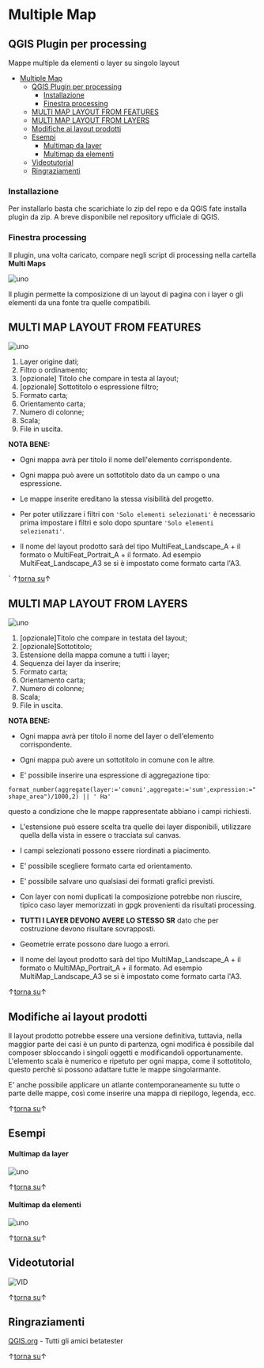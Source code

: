 # Multiple Map
## QGIS Plugin per processing

Mappe multiple da elementi o layer su singolo layout
<!-- TOC -->

- [Multiple Map](#multiple-map)
  - [QGIS Plugin per processing](#qgis-plugin-per-processing)
    - [Installazione](#installazione)
    - [Finestra processing](#finestra-processing)
  - [MULTI MAP LAYOUT FROM FEATURES](#multi-map-layout-from-features)
  - [MULTI MAP LAYOUT FROM LAYERS](#multi-map-layout-from-layers)
  - [Modifiche ai layout prodotti](#modifiche-ai-layout-prodotti)
  - [Esempi](#esempi)
      - [Multimap da layer](#multimap-da-layer)
      - [Multimap da elementi](#multimap-da-elementi)
  - [Videotutorial](#videotutorial)
  - [Ringraziamenti](#ringraziamenti)

<!-- /TOC -->

### Installazione
Per installarlo basta che scarichiate lo zip del repo e da QGIS fate installa plugin da zip. 
A breve disponibile nel repository ufficiale di QGIS.

### Finestra processing
Il plugin, una volta caricato, compare negli script di processing nella cartella **Multi Maps**

![uno](images/Processing.PNG)

Il plugin permette la composizione di un layout di pagina con i layer o gli elementi da una fonte tra quelle compatibili.

## MULTI MAP LAYOUT FROM FEATURES

![uno](images/MMfeatures_annotata.PNG)

1. Layer origine dati;
2. Filtro o ordinamento;
3. [opzionale] Titolo che compare in testa al layout;
4. [opzionale] Sottotitolo o espressione filtro;
5. Formato carta;
6. Orientamento carta;
7. Numero di colonne;
8. Scala;
9. File in uscita.
    

**NOTA BENE:** 

* Ogni mappa avrà per titolo il nome dell'elemento corrispondente.

* Ogni mappa può avere un sottotitolo dato da un campo o una espressione.
  
* Le mappe inserite ereditano la stessa visibilità del progetto.

* Per poter utilizzare i filtri con `'Solo elementi selezionati'` è necessario prima impostare i filtri e solo dopo spuntare `'Solo elementi selezionati'`.

* Il nome del layout prodotto sarà del tipo MultiFeat_Landscape_A + il formato o
 MultiFeat_Portrait_A + il formato. Ad esempio MultiFeat_Landscape_A3 se si è impostato come formato carta l'A3.

`
↑[torna su](#multiple-map)↑

## MULTI MAP LAYOUT FROM LAYERS

![uno](images/MMlayers_annotata.PNG)

1. [opzionale]Titolo che compare in testata del layout;
2. [opzionale]Sottotitolo;
3. Estensione della mappa comune a tutti i layer;
4. Sequenza dei layer da inserire;
5. Formato carta;
6. Orientamento carta;
7. Numero di colonne;
8. Scala;
9. File in uscita.

**NOTA BENE:** 

* Ogni mappa avrà per titolo il nome del layer o dell'elemento corrispondente.

* Ogni mappa può avere un sottotitolo in comune con le altre.

* E' possibile inserire una espressione di aggregazione tipo:

 `format_number(aggregate(layer:='comuni',aggregate:='sum',expression:="shape_area")/1000,2) || ' Ha' `

questo a condizione che le mappe rappresentate abbiano i campi richiesti.

* L'estensione può essere scelta tra quelle dei layer disponibili, utilizzare quella della vista in essere o tracciata sul canvas.

* I campi selezionati possono essere riordinati a piacimento.

* E' possibile scegliere formato carta ed orientamento.

* E' possibile salvare uno qualsiasi dei formati grafici previsti.

* Con layer con nomi duplicati la composizione potrebbe non riuscire, tipico caso layer memorizzati in gpgk provenienti da risultati processing.

* **TUTTI I LAYER DEVONO AVERE LO STESSO SR** dato che per costruzione devono risultare sovrapposti.
  
* Geometrie errate possono dare luogo a errori.

* Il nome del layout prodotto sarà del tipo MultiMap_Landscape_A + il formato o
 MultiMAp_Portrait_A + il formato. Ad esempio MultiMap_Landscape_A3 se si è impostato come formato carta l'A3.

↑[torna su](#multiple-map)↑

## Modifiche ai layout prodotti

Il layout prodotto potrebbe essere una versione definitiva, tuttavia, nella maggior parte dei casi è un punto di partenza, ogni modifica è possibile dal composer sbloccando i singoli oggetti e modificandoli opportunamente.
L'elemento scala è numerico e ripetuto per ogni mappa, come il sottotitolo, questo perchè si possono adattare tutte le mappe singolarmante.

E' anche possibile applicare un atlante contemporaneamente su tutte o parte delle mappe, così come inserire una mappa di riepilogo, legenda, ecc.

↑[torna su](#multiple-map)↑

## Esempi

#### Multimap da layer

![uno](images/Esempio_Feature.PNG)

↑[torna su](#multiple-map)↑

#### Multimap da elementi

![uno](images/Esempio_Layer.PNG)

↑[torna su](#multiple-map)↑

## Videotutorial
![VID](images/Videotutorial.PNG)

↑[torna su](#multiple-map)↑

## Ringraziamenti
[QGIS.org](https://www.qgis.org/it/site/) - Tutti gli amici betatester


↑[torna su](#multiple-map)↑